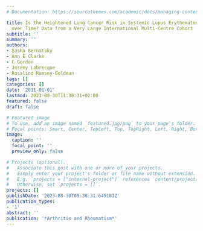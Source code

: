 ```yaml
---
# Documentation: https://sourcethemes.com/academic/docs/managing-content/

title: Is the Heightened Lung Cancer Risk in Systemic Lupus Erythematosus Decreasing
  over Time? Data from a Very Large International Multi-Centre Cohort
subtitle: ''
summary: ''
authors:
- Sasha Bernatsky
- Ann E Clarke
- C Gordon
- Jeremy Labrecque
- Rosalind Ramsey-Goldman
tags: []
categories: []
date: '2011-01-01'
lastmod: 2023-08-30T11:38:31+02:00
featured: false
draft: false

# Featured image
# To use, add an image named `featured.jpg/png` to your page's folder.
# Focal points: Smart, Center, TopLeft, Top, TopRight, Left, Right, BottomLeft, Bottom, BottomRight.
image:
  caption: ''
  focal_point: ''
  preview_only: false

# Projects (optional).
#   Associate this post with one or more of your projects.
#   Simply enter your project's folder or file name without extension.
#   E.g. `projects = ["internal-project"]` references `content/project/deep-learning/index.md`.
#   Otherwise, set `projects = []`.
projects: []
publishDate: '2023-08-30T09:38:31.649181Z'
publication_types:
- '1'
abstract: ''
publication: '*Arthritis and Rheumatism*'
---
```

